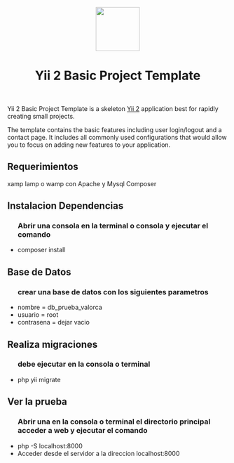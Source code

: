 <p align="center">
    <a href="https://github.com/yiisoft" target="_blank">
        <img src="https://avatars0.githubusercontent.com/u/993323" height="100px">
    </a>
    <h1 align="center">Yii 2 Basic Project Template</h1>
    <br>
</p>

Yii 2 Basic Project Template is a skeleton [Yii 2](http://www.yiiframework.com/) application best for
rapidly creating small projects.

The template contains the basic features including user login/logout and a contact page.
It includes all commonly used configurations that would allow you to focus on adding new
features to your application.

<h2>Requerimientos </h2>

xamp lamp o wamp con Apache y Mysql
Composer



<h2>Instalacion Dependencias</h2>
<ul>
  <h3>Abrir una consola en la terminal o consola y ejecutar el comando</h3>
  <li>composer install</li>
</ul>

<h2>Base de Datos </h2>
<ul>
  <h3>crear una base de datos con los siguientes parametros </h3>
  <li>nombre = db_prueba_valorca</li>
  <li>usuario = root</li>
  <li>contrasena = dejar vacio</li>
</ul>

<h2>Realiza migraciones </h2>
<ul>
  <h3>debe ejecutar en la consola o terminal </h3>
  <li>php yii migrate</li>
</ul>

<h2>Ver la prueba </h2>
<ul>
  <h3>Abrir una en la consola o terminal el directorio principal acceder a web y ejecutar el comando</h3>
  <li>php -S localhost:8000</li>
  <li>Acceder desde el servidor a la direccion localhost:8000</li>
</ul>